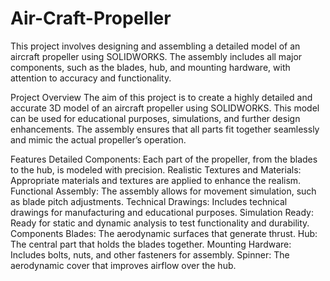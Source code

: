# Air-Craft-Propeller

This project involves designing and assembling a detailed model of an aircraft propeller using SOLIDWORKS. The assembly includes all major components, such as the blades, hub, and mounting hardware, with attention to accuracy and functionality.

Project Overview
The aim of this project is to create a highly detailed and accurate 3D model of an aircraft propeller using SOLIDWORKS. This model can be used for educational purposes, simulations, and further design enhancements. The assembly ensures that all parts fit together seamlessly and mimic the actual propeller’s operation.

Features
Detailed Components: Each part of the propeller, from the blades to the hub, is modeled with precision.
Realistic Textures and Materials: Appropriate materials and textures are applied to enhance the realism.
Functional Assembly: The assembly allows for movement simulation, such as blade pitch adjustments.
Technical Drawings: Includes technical drawings for manufacturing and educational purposes.
Simulation Ready: Ready for static and dynamic analysis to test functionality and durability.
Components
Blades: The aerodynamic surfaces that generate thrust.
Hub: The central part that holds the blades together.
Mounting Hardware: Includes bolts, nuts, and other fasteners for assembly.
Spinner: The aerodynamic cover that improves airflow over the hub.
